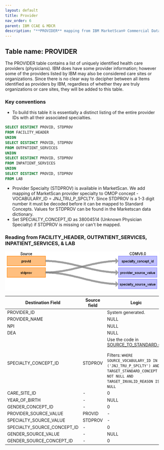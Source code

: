 ```yaml
---
layout: default
title: Provider
nav_order: 6
parent: IBM CCAE & MDCR
description: "**PROVIDER** mapping from IBM MarketScan® Commercial Database (CCAE) & IBM MarketScan® Medicare Supplemental Database (MDCR) **FACILITY_HEADER**, **OUTPATIENT_SERVICES**, **INPATIENT_SERVICES**, and **LAB**."
---
```


## Table name: **PROVIDER**

The PROVIDER table contains a list of uniquely identified health care providers (physicians).  IBM does have some provider information; however some of the providers listed by IBM may also be considered care sites or organizations.  Since there is no clear way to decipher between all items identified as providers by IBM, regardless of whether they are truly organizations or care sites, they will be added to this table.

### Key conventions
* To build this table it is essentially a distinct listing of the entire provider IDs with all their associated specialties. 

```sql
SELECT DISTINCT PROVID, STDPROV
FROM FACILITY_HEADER
UNION
SELECT DISTINCT PROVID, STDPROV
FROM OUTPATIENT_SERVICES
UNION
SELECT DISTINCT PROVID, STDPROV
FROM INPATIENT_SERVICES
UNION
SELECT DISTINCT PROVID, STDPROV
FROM LAB
```

* Provider Specialty (STDPROV) is available in MarketScan. We add mapping of MarketScan provider specialty to OMOP concept - VOCABULARY_ID = JNJ_TRU_P_SPCLTY. Since STDPROV is a 1-3 digit number it must be decoded before it can be mapped to Standard Concepts. Values for STDPROV can be found in the Marketscan data dictionary.
* Set SPECIALTY_CONCEPT_ID as 38004514 (Unknown Physician Specialty) if STDPROV is missing or can't be mapped.

### Reading from **FACILITY_HEADER**, **OUTPATIENT_SERVICES**, **INPATIENT_SERVICES**, & **LAB**

![](images/image13.png)

| Destination Field | Source field | Logic | Comment field |
| --- | --- | --- | --- |
| PROVIDER_ID |  | System generated. |  |
| PROVIDER_NAME |  | NULL |  |
| NPI |  | NULL |  |
| DEA |  | NULL |  |
| SPECIALTY_CONCEPT_ID | STDPROV | Use the code in [SOURCE_TO_STANDARD.sql](https://github.com/OHDSI/ETL-LambdaBuilder/blob/master/docs/Standard%20Queries/SOURCE_TO_STANDARD.sql). <br><br>Filters: ```WHERE SOURCE_VOCABULARY_ID IN ('JNJ_TRU_P_SPCLTY') AND TARGET_STANDARD_CONCEPT IS NOT NULL AND TARGET_INVALID_REASON IS NULL``` | Set SPECIALTY_CONCEPT_ID as 38004514 (Unknown Physician Specialty) if STDPROV is missing or cannot be mapped.<br> |
| CARE_SITE_ID | - | 0 | - |
| YEAR_OF_BIRTH | - | NULL | - |
| GENDER_CONCEPT_ID | - | 0 | - |
| PROVIDER_SOURCE_VALUE | PROVID | - | - |
| SPECIALTY_SOURCE_VALUE | STDPROV | - | - |
| SPECIALTY_SOURCE_CONCEPT_ID | - | 0 | - |
| GENDER_SOURCE_VALUE | - | NULL | - |
| GENDER_SOURCE_CONCEPT_ID | - | 0 | - |